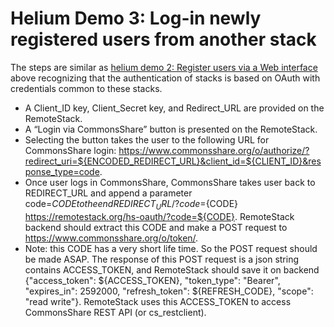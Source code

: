 # Helium Demo 3: Log-in newly registered users from another stack

The steps are similar as
[helium demo 2: Register users via a Web interface](helium-demo2.html) above
recognizing that the authentication of stacks is based on OAuth with
credentials common to these stacks.
* A Client_ID key, Client_Secret
key, and Redirect_URL are provided on the RemoteStack.
* A “Login via
CommonsShare” button is presented on the RemoteStack. 
* Selecting the
button takes the user to the following URL for CommonsShare login:
https://www.commonsshare.org/o/authorize/?redirect_uri=${ENCODED_REDIRECT_URL}&client_id=${CLIENT_ID}&response_type=code.
* Once user logs in CommonsShare, CommonsShare takes user back to
REDIRECT_URL and append a parameter code=${CODE} to the end
REDIRECT_URL/?code=${CODE}
https://remotestack.org/hs-oauth/?code=${CODE}.  RemoteStack backend
should extract this CODE and make a POST request to
https://www.commonsshare.org/o/token/. 
* Note: this CODE has a very
short life time. So the POST request should be made ASAP.  The
response of this POST request is a json string contains ACCESS_TOKEN,
and RemoteStack should save it on backend {"access_token":
${ACCESS_TOKEN}, "token_type": "Bearer", "expires_in": 2592000,
"refresh_token": ${REFRESH_CODE}, "scope": "read write"}.  RemoteStack
uses this ACCESS_TOKEN to access CommonsShare REST API (or
cs_restclient).

